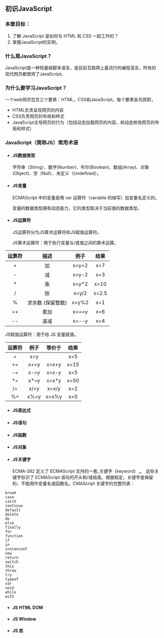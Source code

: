 ## 初识JavaScript

### 本章目标：

1. 了解 JavaScript 是如何与 HTML 和 CSS 一起工作的？
2. 掌握JavaScript的实例。

### 什么是JavaScript？

JavaScript是一种轻量级脚本语言，是目前互联网上最流行的编程语言。所有的现代网页都使用了JavaScript。

### 为什么要学习JavaScript？

一个web网页包含三个要素：HTML，CSS和JavaScript。每个要素各司其职，

* HTML负责呈现网页的内容
* CSS负责网页的布局和样式
* JavaScript主导网页的行为（包括动态加载网页的内容，和动态修改网页的布局和样式）

### JavaScript（简称JS）常用术语

* #### JS数据类型

  字符串（String）、数字\(Number\)、布尔\(Boolean\)、数组\(Array\)、对象\(Object\)、空（Null）、未定义（Undefined）。

* #### JS变量

  ECMAScript 中的变量是用 var 运算符（variable 的缩写）加变量名定义的。

  变量的数据类型拥有动态能力，它的类型取决于当前值的数据类型。

* #### JS运算符

  JS运算符分为JS算术运算符和JS赋值运算符。

  JS算术运算符：用于执行变量与/或值之间的算术运算。

| **运算符** | **描述** | **例子** | **结果** |
| :---: | :---: | :---: | :---: |
| + | 加 | x=y+2 | x=7 |
| - | 减 | x=y-2 | x=3 |
| \* | 乘 | x=y\*2 | x=10 |
| / | 除 | x=y/2 | x=2.5 |
| % | 求余数 \(保留整数\) | x=y%2 | x=1 |
| ++ | 累加 | x=++y | x=6 |
| -- | 递减 | x=--y | x=4 |

JS赋值运算符：用于给 JS 变量赋值。

| **运算符** | **例子** | **等价于** | **结果** |
| :---: | :---: | :---: | :---: |
| = | x=y |  | x=5 |
| += | x+=y | x=x+y | x=15 |
| -= | x-=y | x=x-y | x=5 |
| \*= | x\*=y | x=x\*y | x=50 |
| /= | x/=y | x=x/y | x=2 |
| %= | x%=y | x=x%y | x=0 |

* #### JS表达式
* #### JS语句
* #### JS函数
* #### JS对象
* #### JS关键字

  ECMA-262 定义了 ECMAScript 支持的一套_关键字（keyword）_。 这些关键字标识了 ECMAScript 语句的开头和/或结尾。根据规定，关键字是保留的，不能用作变量名或函数名。CMAScript 关键字的完整列表：

```
break
case
catch
continue
default
delete
do
else
finally
for
function
if
in
instanceof
new
return
switch
this
throw
try
typeof
var
void
while
with
```

* #### JS HTML DOM
* #### JS Window
* #### JS 库

#### 



